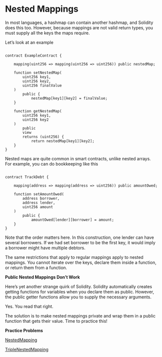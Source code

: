 # Nested Mappings

In most languages, a hashmap can contain another hashmap, and Solidity does this too. However, because mappings are not valid return types, you must supply all the keys the maps require.

Let’s look at an example

```solidity

contract ExampleContract {

    mapping(uint256 => mapping(uint256 => uint256)) public nestedMap;

    function setNestedMap(
        uint256 key1, 
        uint256 key2, 
        uint256 finalValue
    ) 
        public {
            nestedMap[key1][key2] = finalValue;
    }

    function getNestedMap(
        uint256 key1, 
        uint256 key2
    ) 
        public 
        view 
        returns (uint256) {
            return nestedMap[key1][key2];
    }
}

```

Nested maps are quite common in smart contracts, unlike nested arrays. For example, you can do bookkeeping like this

```solidity

contract TrackDebt {

    mapping(address => mapping(address => uint256)) public amountOwed;

    function setAmountOwed(
        address borrower, 
        address lender, 
        uint256 amount
    ) 
        public {
            amountOwed[lender][borrower] = amount;
    }
}

```

Note that the order matters here. In this construction, one lender can have several borrowers. If we had set borrower to be the first key, it would imply a borrower might have multiple debtors.

The same restrictions that apply to regular mappings apply to nested mappings. You cannot iterate over the keys, declare them inside a function, or return them from a function.

**Public Nested Mappings Don’t Work**

Here’s yet another strange quirk of Solidity. Solidity automatically creates getting functions for variables when you declare them as public. However, the public getter functions allow you to supply the necessary arguments.

Yes. You read that right.

The solution is to make nested mappings private and wrap them in a public function that gets their value. Time to practice this!

**Practice Problems**

[NestedMapping](https://github.com/RareSkills/Solidity-Exercises/tree/main/NestedMapping)

[TripleNestedMapping](https://github.com/RareSkills/Solidity-Exercises/tree/main/TripleNestedMapping)
